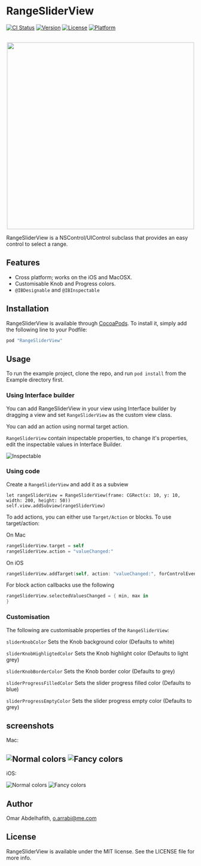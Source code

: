 # RangeSliderView

[![CI Status](http://img.shields.io/travis/oarrabi/RangeSliderView.svg?style=flat)](https://travis-ci.org/oarrabi/RangeSliderView)
[![Version](https://img.shields.io/cocoapods/v/RangeSliderView.svg?style=flat)](http://cocoapods.org/pods/RangeSliderView)
[![License](https://img.shields.io/cocoapods/l/RangeSliderView.svg?style=flat)](http://cocoapods.org/pods/RangeSliderView)
[![Platform](https://img.shields.io/cocoapods/p/RangeSliderView.svg?style=flat)](http://cocoapods.org/pods/RangeSliderView)

<p align="center">
<br/>
<img src="http://i.imgur.com/RDusAaZ.png" width="500" align="middle"/>
<br/>
</p>

RangeSliderView is a NSControl/UIControl subclass that provides an easy control to select a range.

## Features

- Cross platform; works on the iOS and MacOSX.
- Customisable Knob and Progress colors.
- `@IBDesignable` and `@IBInspectable`

## Installation

RangeSliderView is available through [CocoaPods](http://cocoapods.org). To install
it, simply add the following line to your Podfile:

```ruby
pod "RangeSliderView"
```

## Usage

To run the example project, clone the repo, and run `pod install` from the Example directory first.

### Using Interface builder
You can add RangeSliderView in your view using Interface builder by dragging a view and set `RangeSliderView` as the custom view class.

You can add an action using normal target action.

`RangeSliderView` contain inspectable properties, to change it's properties, edit the inspectable values in Interface Builder.

![Inspectable](http://i.imgur.com/UmI1kPg.png)

### Using code
Create a `RangeSliderView` and add it as a subview

```
let rangeSliderView = RangeSliderView(frame: CGRect(x: 10, y: 10, width: 200, height: 50))
self.view.addSubview(rangeSliderView)
```

To add actions, you can either use `Target/Action` or blocks. To use target/action:

On Mac

```swift
rangeSliderView.target = self
rangeSliderView.action = "valueChanged:"
```

On iOS

```swift
rangeSliderView.addTarget(self, action: "valueChanged:", forControlEvents: .ValueChanged)
```

For block action callbacks use the following

```swift
rangeSliderView.selectedValuesChanged = { min, max in
}
```

### Customisation

The following are customisable properties of the `RangeSliderView`:

`sliderKnobColor` Sets the Knob background color (Defaults to white)

`sliderKnobHighligtedColor` Sets the Knob highlight color (Defaults to light grey)

`sliderKnobBorderColor` Sets the Knob border color (Defaults to grey)

`sliderProgressFilledColor` Sets the slider progress filled color (Defaults to blue)

`sliderProgressEmptyColor` Sets the slider progress empty color (Defaults to grey)

## screenshots

Mac:

![Normal colors](http://i.imgur.com/nsUOfdi.png)
![Fancy colors](http://i.imgur.com/Ysyfahj.png)
-----
iOS:

![Normal colors](http://i.imgur.com/1N89Ugt.png)
![Fancy colors](http://i.imgur.com/1N89Ugt.png)

## Author

Omar Abdelhafith, o.arrabi@me.com

## License

RangeSliderView is available under the MIT license. See the LICENSE file for more info.
